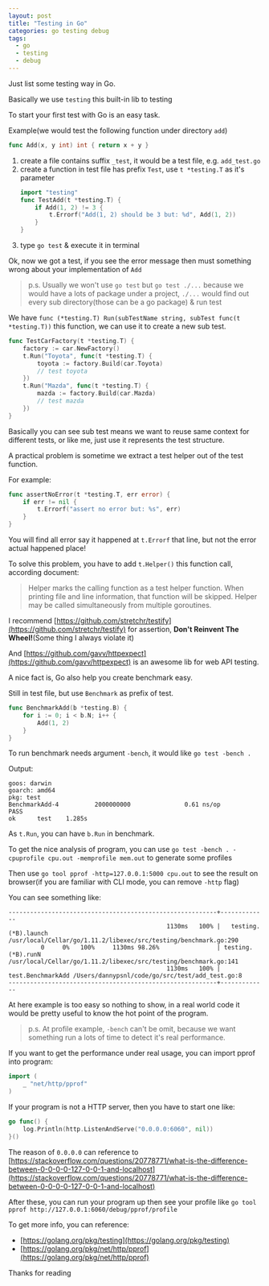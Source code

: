 ```yaml
---
layout: post
title: "Testing in Go"
categories: go testing debug
tags:
  - go
  - testing
  - debug
---
```


Just list some testing way in Go.

Basically we use `testing` this built-in lib to testing

To start your first test with Go is an easy task.

Example(we would test the following function under directory `add`)
```go
func Add(x, y int) int { return x + y }
```

1. create a file contains suffix `_test`, it would be a test file, e.g. `add_test.go`
2. create a function in test file has prefix `Test`, use `t *testing.T` as it's parameter
	```go
	import "testing"
	func TestAdd(t *testing.T) {
		if Add(1, 2) != 3 {
			t.Errorf("Add(1, 2) should be 3 but: %d", Add(1, 2))
		}
	}
	```
3. type `go test` & execute it in terminal

Ok, now we got a test, if you see the error message then must something wrong about your implementation of `Add`

> p.s. Usually we won't use `go test` but `go test ./...` because we would have a lots of package under a project, `./...` would find out every sub directory(those can be a go package) & run test

We have `func (*testing.T) Run(subTestName string, subTest func(t *testing.T))` this function, we can use it to create a new sub test.

```go
func TestCarFactory(t *testing.T) {
	factory := car.NewFactory()
	t.Run("Toyota", func(t *testing.T) {
		toyota := factory.Build(car.Toyota)
		// test toyota
	})
	t.Run("Mazda", func(t *testing.T) {
		mazda := factory.Build(car.Mazda)
		// test mazda
	})
}
```

Basically you can see sub test means we want to reuse same context for different tests,
or like me, just use it represents the test structure.

A practical problem is sometime we extract a test helper out of the test function.

For example:
```go
func assertNoError(t *testing.T, err error) {
	if err != nil {
		t.Errorf("assert no error but: %s", err)
	}
}
```

You will find all error say it happened at `t.Errorf` that line, but not the error actual happened place!

To solve this problem, you have to add `t.Helper()` this function call, according document:

> Helper marks the calling function as a test helper function. When printing file and line information, that function will be skipped. Helper may be called simultaneously from multiple goroutines.

I recommend [https://github.com/stretchr/testify](https://github.com/stretchr/testify) for assertion, **Don't Reinvent The Wheel!**(Some thing I always violate it)

And [https://github.com/gavv/httpexpect](https://github.com/gavv/httpexpect) is an awesome lib for web API testing.

A nice fact is, Go also help you create benchmark easy.

Still in test file, but use `Benchmark` as prefix of test.

```go
func BenchmarkAdd(b *testing.B) {
	for i := 0; i < b.N; i++ {
		Add(1, 2)
	}
}
```

To run benchmark needs argument `-bench`, it would like `go test -bench .`

Output:
```
goos: darwin
goarch: amd64
pkg: test
BenchmarkAdd-4          2000000000               0.61 ns/op
PASS
ok      test    1.285s
```

As `t.Run`, you can have `b.Run` in benchmark.

To get the nice analysis of program, you can use `go test -bench . -cpuprofile cpu.out -memprofile mem.out` to generate some profiles

Then use `go tool pprof -http=127.0.0.1:5000 cpu.out` to see the result on browser(if you are familiar with CLI mode, you can remove `-http` flag)

You can see something like:
```
----------------------------------------------------------+-------------
                                            1130ms   100% |   testing.(*B).launch /usr/local/Cellar/go/1.11.2/libexec/src/testing/benchmark.go:290
         0     0%   100%     1130ms 98.26%                | testing.(*B).runN /usr/local/Cellar/go/1.11.2/libexec/src/testing/benchmark.go:141
                                            1130ms   100% |   test.BenchmarkAdd /Users/dannypsnl/code/go/src/test/add_test.go:8
----------------------------------------------------------+-------------
```

At here example is too easy so nothing to show, in a real world code it would be pretty useful to know the hot point of the program.

> p.s. At profile example, `-bench` can't be omit, because we want something run a lots of time to detect it's real performance.

If you want to get the performance under real usage, you can import pprof into program:
```go
import (
	_ "net/http/pprof"
)
```

If your program is not a HTTP server, then you have to start one like:
```go
go func() {
	log.Println(http.ListenAndServe("0.0.0.0:6060", nil))
}()
```

The reason of `0.0.0.0` can reference to [https://stackoverflow.com/questions/20778771/what-is-the-difference-between-0-0-0-0-127-0-0-1-and-localhost](https://stackoverflow.com/questions/20778771/what-is-the-difference-between-0-0-0-0-127-0-0-1-and-localhost)

After these, you can run your program up then see your profile like `go tool pprof http://127.0.0.1:6060/debug/pprof/profile`

To get more info, you can reference:

- [https://golang.org/pkg/testing](https://golang.org/pkg/testing)
- [https://golang.org/pkg/net/http/pprof](https://golang.org/pkg/net/http/pprof)

Thanks for reading
